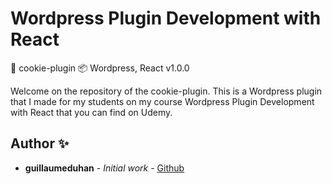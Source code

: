 # Wordpress Plugin Development with React

🦾 cookie-plugin
📦 Wordpress, React
v1.0.0

Welcome on the repository of the cookie-plugin. This is a Wordpress plugin that I made for my students on my course Wordpress Plugin Development with React that you can find on Udemy.

## Author ✨

- **guillaumeduhan** - _Initial work_ - [Github](https://github.com/guillaumeduhan)
